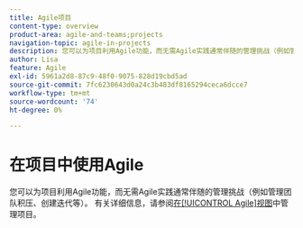```yaml
---
title: Agile项目
content-type: overview
product-area: agile-and-teams;projects
navigation-topic: agile-in-projects
description: 您可以为项目利用Agile功能，而无需Agile实践通常伴随的管理挑战（例如管理团队积压、创建迭代等）。
author: Lisa
feature: Agile
exl-id: 5961a2d8-87c9-48f0-9075-828d19cbd5ad
source-git-commit: 7fc6230643d0a24c3b483df8165294ceca6dcce7
workflow-type: tm+mt
source-wordcount: '74'
ht-degree: 0%

---
```


# 在项目中使用Agile

您可以为项目利用Agile功能，而无需Agile实践通常伴随的管理挑战（例如管理团队积压、创建迭代等）。 有关详细信息，请参阅[在[!UICONTROL Agile]视图](../../manage-work/projects/manage-projects/manage-projects-in-agile-view.md)中管理项目。
